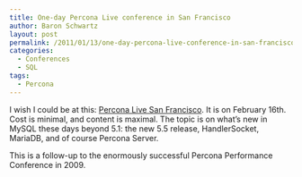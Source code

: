 ```yaml
---
title: One-day Percona Live conference in San Francisco
author: Baron Schwartz
layout: post
permalink: /2011/01/13/one-day-percona-live-conference-in-san-francisco/
categories:
  - Conferences
  - SQL
tags:
  - Percona
---
```

I wish I could be at this: [Percona Live San Francisco][1]. It is on February 16th. Cost is minimal, and content is maximal. The topic is on what&#8217;s new in MySQL these days beyond 5.1: the new 5.5 release, HandlerSocket, MariaDB, and of course Percona Server.

This is a follow-up to the enormously successful Percona Performance Conference in 2009.

 [1]: http://www.percona.com/events/percona-live-san-francisco-2011/